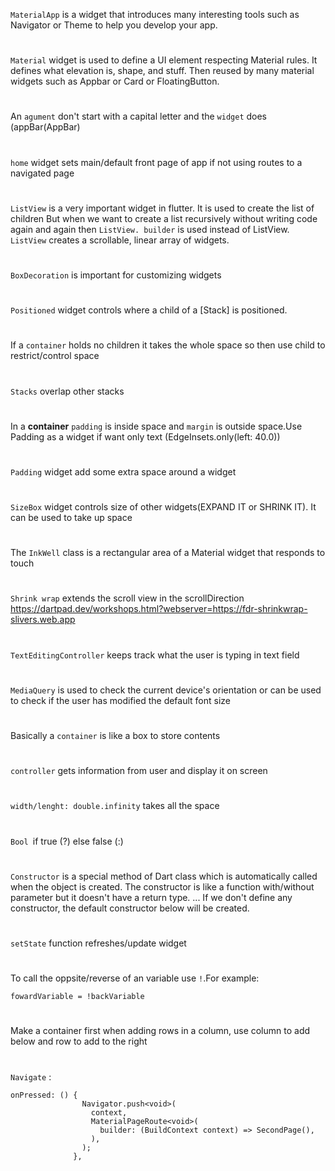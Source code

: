 `MaterialApp` is a widget that introduces many interesting tools such as Navigator or Theme to help you develop your app.
#
`Material` widget is used to define a UI element respecting Material rules. It defines what elevation is, shape, and stuff. Then reused by many material widgets such as Appbar or Card or FloatingButton.
#
An `agument` don't start with a capital letter and the `widget` does (appBar(AppBar)
#
`home` widget sets main/default front page of app if not using routes to a navigated page
#
`ListView` is a very important widget in flutter. It is used to create the list of children But when we want to create a list recursively without writing code again and again then `ListView. builder` is used instead of ListView. `ListView` creates a scrollable, linear array of widgets.
#
`BoxDecoration` is important for customizing widgets
#
`Positioned` widget controls where a child of a [Stack] is positioned.
#
If a `container` holds no children it takes the whole space so then use child to restrict/control space
#
`Stacks` overlap other stacks
#
In a **container** `padding` is inside space and `margin` is outside space.Use Padding as a widget if want only text (EdgeInsets.only(left: 40.0))
#
`Padding` widget add some extra space around a widget
#
`SizeBox` widget controls size of other widgets(EXPAND IT or SHRINK IT). It can be used to take up space
#
The `InkWell` class is a rectangular area of a Material widget that responds to touch
#
 `Shrink wrap` extends the scroll view in the scrollDirection https://dartpad.dev/workshops.html?webserver=https://fdr-shrinkwrap-slivers.web.app
#
`TextEditingController` keeps track what the user is typing in text field
#
`MediaQuery` is used to check the current device's orientation or can be used to check if the user has modified the default font size
#
Basically a `container` is like a box to store contents
#
`controller` gets information from user and display it on screen
#
`width/lenght: double.infinity` takes all the space
#
`Bool `if true (?) else false (:)
#
`Constructor` is a special method of Dart class which is automatically called when the object is created. The constructor is like a function with/without parameter but it doesn't have a return type. ... If we don't define any constructor, the default constructor below will be created.
#
`setState` function refreshes/update widget
#
To call the oppsite/reverse of an variable use `!`.For example:
```
fowardVariable = !backVariable
```
#
Make a container first when adding rows in a column, use column to add below and row to add to the right
#
`Navigate` : 
```
onPressed: () {
                Navigator.push<void>(
                  context,
                  MaterialPageRoute<void>(
                    builder: (BuildContext context) => SecondPage(),
                  ),
                );
              },
```
